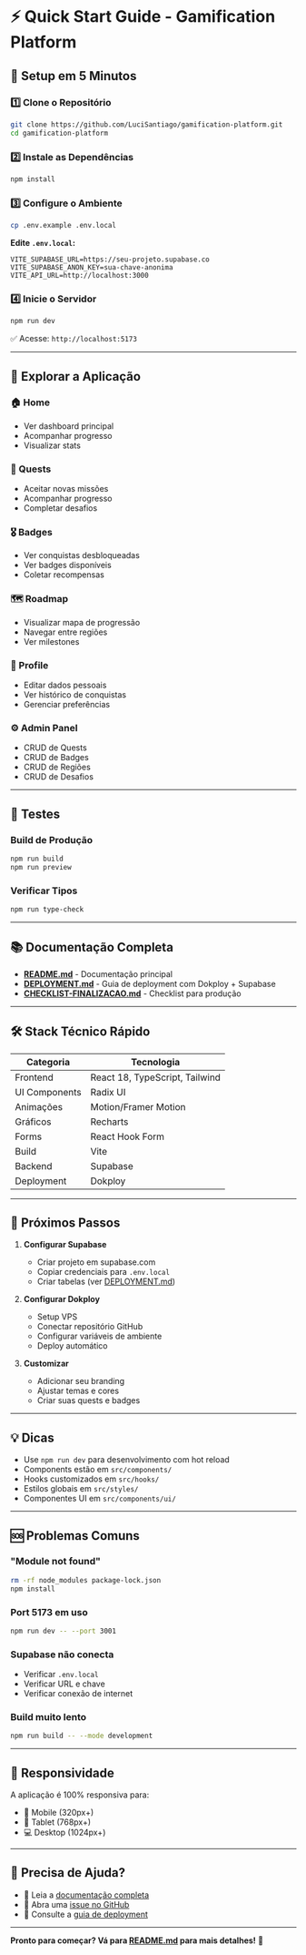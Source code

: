 # ⚡ Quick Start Guide - Gamification Platform

## 🚀 Setup em 5 Minutos

### 1️⃣ Clone o Repositório

```bash
git clone https://github.com/LuciSantiago/gamification-platform.git
cd gamification-platform
```

### 2️⃣ Instale as Dependências

```bash
npm install
```

### 3️⃣ Configure o Ambiente

```bash
cp .env.example .env.local
```

**Edite `.env.local`:**

```env
VITE_SUPABASE_URL=https://seu-projeto.supabase.co
VITE_SUPABASE_ANON_KEY=sua-chave-anonima
VITE_API_URL=http://localhost:3000
```

### 4️⃣ Inicie o Servidor

```bash
npm run dev
```

✅ Acesse: `http://localhost:5173`

---

## 📁 Explorar a Aplicação

### 🏠 Home

- Ver dashboard principal
- Acompanhar progresso
- Visualizar stats

### 🎯 Quests

- Aceitar novas missões
- Acompanhar progresso
- Completar desafios

### 🎖️ Badges

- Ver conquistas desbloqueadas
- Ver badges disponíveis
- Coletar recompensas

### 🗺️ Roadmap

- Visualizar mapa de progressão
- Navegar entre regiões
- Ver milestones

### 👤 Profile

- Editar dados pessoais
- Ver histórico de conquistas
- Gerenciar preferências

### ⚙️ Admin Panel

- CRUD de Quests
- CRUD de Badges
- CRUD de Regiões
- CRUD de Desafios

---

## 🧪 Testes

### Build de Produção

```bash
npm run build
npm run preview
```

### Verificar Tipos

```bash
npm run type-check
```

---

## 📚 Documentação Completa

- **[README.md](./README.md)** - Documentação principal
- **[DEPLOYMENT.md](./DEPLOYMENT.md)** - Guia de deployment com Dokploy + Supabase
- **[CHECKLIST-FINALIZACAO.md](./CHECKLIST-FINALIZACAO.md)** - Checklist para produção

---

## 🛠️ Stack Técnico Rápido

| Categoria     | Tecnologia                     |
| ------------- | ------------------------------ |
| Frontend      | React 18, TypeScript, Tailwind |
| UI Components | Radix UI                       |
| Animações     | Motion/Framer Motion           |
| Gráficos      | Recharts                       |
| Forms         | React Hook Form                |
| Build         | Vite                           |
| Backend       | Supabase                       |
| Deployment    | Dokploy                        |

---

## 🚀 Próximos Passos

1. **Configurar Supabase**

   - Criar projeto em supabase.com
   - Copiar credenciais para `.env.local`
   - Criar tabelas (ver [DEPLOYMENT.md](./DEPLOYMENT.md))

2. **Configurar Dokploy**

   - Setup VPS
   - Conectar repositório GitHub
   - Configurar variáveis de ambiente
   - Deploy automático

3. **Customizar**
   - Adicionar seu branding
   - Ajustar temas e cores
   - Criar suas quests e badges

---

## 💡 Dicas

- Use `npm run dev` para desenvolvimento com hot reload
- Components estão em `src/components/`
- Hooks customizados em `src/hooks/`
- Estilos globais em `src/styles/`
- Componentes UI em `src/components/ui/`

---

## 🆘 Problemas Comuns

### "Module not found"

```bash
rm -rf node_modules package-lock.json
npm install
```

### Port 5173 em uso

```bash
npm run dev -- --port 3001
```

### Supabase não conecta

- Verificar `.env.local`
- Verificar URL e chave
- Verificar conexão de internet

### Build muito lento

```bash
npm run build -- --mode development
```

---

## 📱 Responsividade

A aplicação é 100% responsiva para:

- 📱 Mobile (320px+)
- 📱 Tablet (768px+)
- 💻 Desktop (1024px+)

---

## 🤝 Precisa de Ajuda?

- 📖 Leia a [documentação completa](./README.md)
- 🐛 Abra uma [issue no GitHub](https://github.com/LuciSantiago/gamification-platform/issues)
- 💬 Consulte a [guia de deployment](./DEPLOYMENT.md)

---

**Pronto para começar? Vá para [README.md](./README.md) para mais detalhes!** 🚀
